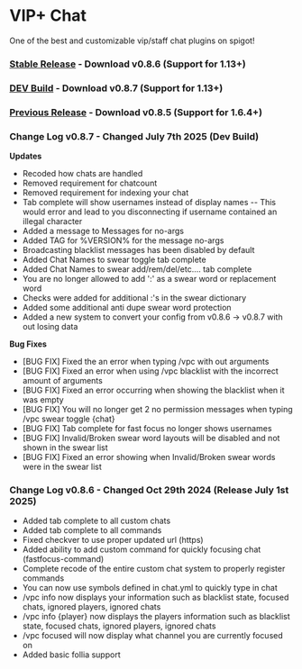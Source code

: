 # VIP+ Chat
One of the best and customizable vip/staff chat plugins on spigot!

### [Stable Release](https://github.com/agentsix1/VIP-Plus-Chat/raw/refs/heads/main/target/staffchat-0.8.6.jar) - Download v0.8.6 (Support for 1.13+)
### [DEV Build](https://github.com/agentsix1/VIP-Plus-Chat/raw/refs/heads/main/target/staffchat-0.8.7.jar) - Download v0.8.7 (Support for 1.13+)
### [Previous Release](https://www.spigotmc.org/resources/vip-chat-advanced.3308/) - Download v0.8.5 (Support for 1.6.4+)

### Change Log v0.8.7 - Changed July 7th 2025 (Dev Build)
**Updates**
- Recoded how chats are handled
- Removed requirement for chatcount
- Removed requirement for indexing your chat
- Tab complete will show usernames instead of display names
-- This would error and lead to you disconnecting if username contained an illegal character
- Added a message to Messages for no-args
- Added TAG for %VERSION% for the message no-args
- Broadcasting blacklist messages has been disabled by default
- Added Chat Names to swear toggle tab complete
- Added Chat Names to swear add/rem/del/etc.... tab complete
- You are no longer allowed to add ':' as a swear word or replacement word
- Checks were added for additional :'s in the swear dictionary
- Added some additional anti dupe swear word protection
- Added a new system to convert your config from v0.8.6 -> v0.8.7 with out losing data


**Bug Fixes**
- [BUG FIX] Fixed the an error when typing /vpc with out arguments
- [BUG FIX] Fixed an error when using /vpc blacklist with the incorrect amount of arguments
- [BUG FIX] Fixed an error occurring when showing the blacklist when it was empty
- [BUG FIX] You will no longer get 2 no permission messages when typing /vpc swear toggle {chat}
- [BUG FIX] Tab complete for fast focus no longer shows usernames
- [BUG FIX] Invalid/Broken swear word layouts will be disabled and not shown in the swear list
- [BUG FIX] Fixed an error showing when Invalid/Broken swear words were in the swear list

### Change Log v0.8.6 - Changed Oct 29th 2024 (Release July 1st 2025)
- Added tab complete to all custom chats
- Added tab complete to all commands
- Fixed checkver to use proper updated url (https)
- Added ability to add custom command for quickly focusing chat (fastfocus-command)
- Complete recode of the entire custom chat system to properly register commands
- You can now use symbols defined in chat.yml to quickly type in chat
- /vpc info now displays your information such as blacklist state, focused chats, ignored players, ignored chats
- /vpc info {player} now displays the players information such as blacklist state, focused chats, ignored players, ignored chats
- /vpc focused will now display what channel you are currently focused on
- Added basic follia support
